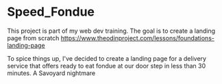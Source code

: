 # Speed_Fondue
This project is part of my web dev training. The goal is to create a landing page from scratch
https://www.theodinproject.com/lessons/foundations-landing-page

To spice things up, I've decided to create a landing page for a delivery service that offers ready to eat fondue at our door step in less than 30 minutes. A Savoyard nightmare
